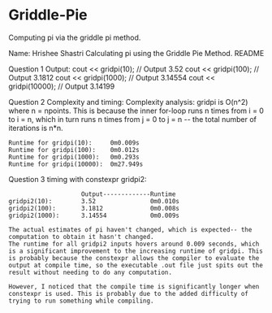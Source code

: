 # Griddle-Pie
Computing pi via the griddle pi method.

Name: Hrishee Shastri
Calculating pi using the Griddle Pie Method. 
README

Question 1 Output:
    cout << gridpi(10);     // Output 3.52
    cout << gridpi(100);    // Output 3.1812
    cout << gridpi(1000);   // Output 3.14554
    cout << gridpi(10000);  // Output 3.14199



Question 2 Complexity and timing:
    Complexity analysis: gridpi is O(n^2) where n = npoints. 
    This is because the inner for-loop runs n times from i = 0 to i = n, 
    which in turn runs n times from j = 0 to j = n -- the total number of iterations is n*n. 
    
    Runtime for gridpi(10):     0m0.009s
    Runtime for gridpi(100):    0m0.012s
    Runtime for gridpi(1000):   0m0.293s
    Runtime for gridpi(10000):  0m27.949s



Question 3 timing with constexpr gridpi2:

                        Output-------------Runtime
    gridpi2(10):        3.52               0m0.010s           
    gridpi2(100):       3.1812             0m0.008s
    gridpi2(1000):      3.14554            0m0.009s

    The actual estimates of pi haven't changed, which is expected-- the computation to obtain it hasn't changed.
    The runtime for all gridpi2 inputs hovers around 0.009 seconds, which is a significant improvement to the increasing runtime of gridpi. This is probably because the constexpr allows the compiler to evaluate the output at compile time, so the executable .out file just spits out the result without needing to do any computation.

    However, I noticed that the compile time is significantly longer when constexpr is used. This is probably due to the added difficulty of trying to run something while compiling.

